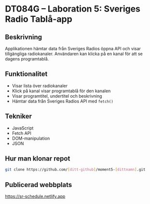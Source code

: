 # DT084G – Laboration 5: Sveriges Radio Tablå-app

## Beskrivning

Applikationen hämtar data från Sveriges Radios öppna API och visar tillgängliga radiokanaler. Användaren kan klicka på en kanal för att se dagens programtablå.

## Funktionalitet

* Visar lista över radiokanaler
* Klick på kanal visar programtablå för den kanalen
* Visar programtitel, undertitel och beskrivning
* Hämtar data från Sveriges Radios API med `fetch()`

## Tekniker

* JavaScript
* Fetch API
* DOM-manipulation
* JSON

## Hur man klonar repot
```bash
git clone https://github.com/[ditt-github]/moment5-[dittnamn].git
```

## Publicerad webbplats

https://sr-schedule.netlify.app